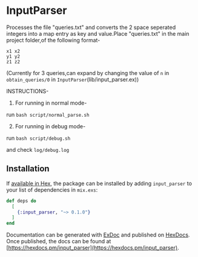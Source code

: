 # InputParser

Processes the file "queries.txt" and converts the 2 space seperated integers into a map entry as key and value.Place "queries.txt" in the main project folder,of the following format-

```
x1 x2
y1 y2
z1 z2
```

(Currently for 3 queries,can expand by changing the value of `n` in `obtain_queries/0` in `InputParser`(lib/input_parser.ex))

INSTRUCTIONS-

1. For running in normal mode-

run `bash script/normal_parse.sh`

2. For running in debug mode-

run `bash script/debug.sh`

and check `log/debug.log`

## Installation

If [available in Hex](https://hex.pm/docs/publish), the package can be installed
by adding `input_parser` to your list of dependencies in `mix.exs`:

```elixir
def deps do
  [
    {:input_parser, "~> 0.1.0"}
  ]
end
```

Documentation can be generated with [ExDoc](https://github.com/elixir-lang/ex_doc)
and published on [HexDocs](https://hexdocs.pm). Once published, the docs can
be found at [https://hexdocs.pm/input_parser](https://hexdocs.pm/input_parser).

